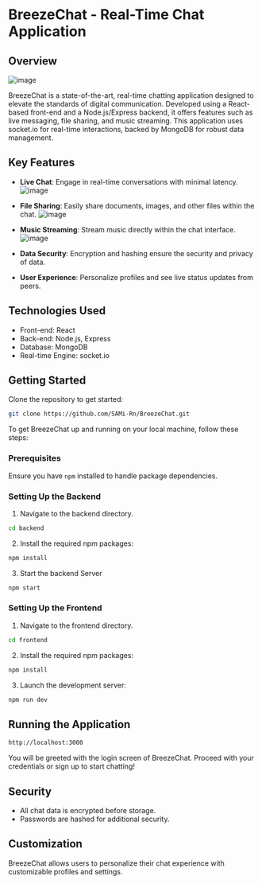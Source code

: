 # BreezeChat - Real-Time Chat Application

## Overview
![image](https://github.com/SAMi-Rn/BreezeChat/assets/108373193/5dc81f70-e6ac-4493-9403-a343b9f52e96)

BreezeChat is a state-of-the-art, real-time chatting application designed to elevate the standards of digital communication. Developed using a React-based front-end and a Node.js/Express backend, it offers features such as live messaging, file sharing, and music streaming. This application uses socket.io for real-time interactions, backed by MongoDB for robust data management.

## Key Features

- **Live Chat**: Engage in real-time conversations with minimal latency.
![image](https://github.com/SAMi-Rn/BreezeChat/assets/108373193/629d4eb1-f3b2-49a6-ae33-e2fe56a9d2fd)

- **File Sharing**: Easily share documents, images, and other files within the chat.
![image](https://github.com/SAMi-Rn/BreezeChat/assets/108373193/5d854744-41ce-4d8c-b495-11e453e5ba52)

- **Music Streaming**: Stream music directly within the chat interface.
![image](https://github.com/SAMi-Rn/BreezeChat/assets/108373193/0be50788-8c65-4048-8ad3-b06d8a7a4ab2)

- **Data Security**: Encryption and hashing ensure the security and privacy of data.
- **User Experience**: Personalize profiles and see live status updates from peers.

## Technologies Used

- Front-end: React
- Back-end: Node.js, Express
- Database: MongoDB
- Real-time Engine: socket.io

## Getting Started
Clone the repository to get started:

```sh
git clone https://github.com/SAMi-Rn/BreezeChat.git
```
To get BreezeChat up and running on your local machine, follow these steps:

### Prerequisites

Ensure you have `npm` installed to handle package dependencies.

### Setting Up the Backend

1. Navigate to the backend directory.
```sh
cd backend
```
2. Install the required npm packages:

```sh
npm install
```
3. Start the backend Server
```sh
npm start
```
### Setting Up the Frontend
1. Navigate to the frontend directory.
```sh
cd frontend
```
2. Install the required npm packages:

```sh
npm install
```
3. Launch the development server:
```sh
npm run dev
```
## Running the Application
```sh
http://localhost:3000
```
You will be greeted with the login screen of BreezeChat. Proceed with your credentials or sign up to start chatting!

## Security
- All chat data is encrypted before storage.
- Passwords are hashed for additional security.
## Customization
BreezeChat allows users to personalize their chat experience with customizable profiles and settings.
